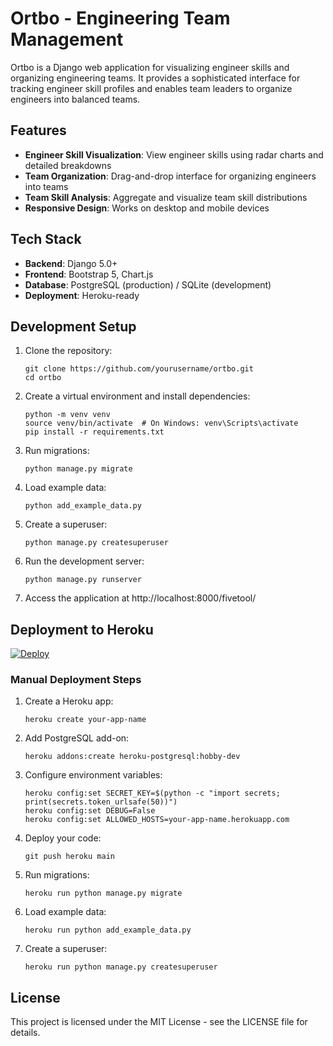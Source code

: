 # Ortbo - Engineering Team Management

Ortbo is a Django web application for visualizing engineer skills and organizing engineering teams. It provides a sophisticated interface for tracking engineer skill profiles and enables team leaders to organize engineers into balanced teams.

## Features

- **Engineer Skill Visualization**: View engineer skills using radar charts and detailed breakdowns
- **Team Organization**: Drag-and-drop interface for organizing engineers into teams
- **Team Skill Analysis**: Aggregate and visualize team skill distributions
- **Responsive Design**: Works on desktop and mobile devices

## Tech Stack

- **Backend**: Django 5.0+
- **Frontend**: Bootstrap 5, Chart.js
- **Database**: PostgreSQL (production) / SQLite (development)
- **Deployment**: Heroku-ready

## Development Setup

1. Clone the repository:
   ```
   git clone https://github.com/yourusername/ortbo.git
   cd ortbo
   ```

2. Create a virtual environment and install dependencies:
   ```
   python -m venv venv
   source venv/bin/activate  # On Windows: venv\Scripts\activate
   pip install -r requirements.txt
   ```

3. Run migrations:
   ```
   python manage.py migrate
   ```

4. Load example data:
   ```
   python add_example_data.py
   ```

5. Create a superuser:
   ```
   python manage.py createsuperuser
   ```

6. Run the development server:
   ```
   python manage.py runserver
   ```

7. Access the application at http://localhost:8000/fivetool/

## Deployment to Heroku

[![Deploy](https://www.herokucdn.com/deploy/button.svg)](https://heroku.com/deploy)

### Manual Deployment Steps

1. Create a Heroku app:
   ```
   heroku create your-app-name
   ```

2. Add PostgreSQL add-on:
   ```
   heroku addons:create heroku-postgresql:hobby-dev
   ```

3. Configure environment variables:
   ```
   heroku config:set SECRET_KEY=$(python -c "import secrets; print(secrets.token_urlsafe(50))")
   heroku config:set DEBUG=False
   heroku config:set ALLOWED_HOSTS=your-app-name.herokuapp.com
   ```

4. Deploy your code:
   ```
   git push heroku main
   ```

5. Run migrations:
   ```
   heroku run python manage.py migrate
   ```

6. Load example data:
   ```
   heroku run python add_example_data.py
   ```

7. Create a superuser:
   ```
   heroku run python manage.py createsuperuser
   ```

## License

This project is licensed under the MIT License - see the LICENSE file for details.